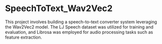 # SpeechToText_Wav2Vec2
This project involves building a speech-to-text converter system leveraging the Wav2Vec2 model. The LJ Speech dataset was utilized for training and evaluation, and Librosa was employed for audio processing tasks such as feature extraction.  
